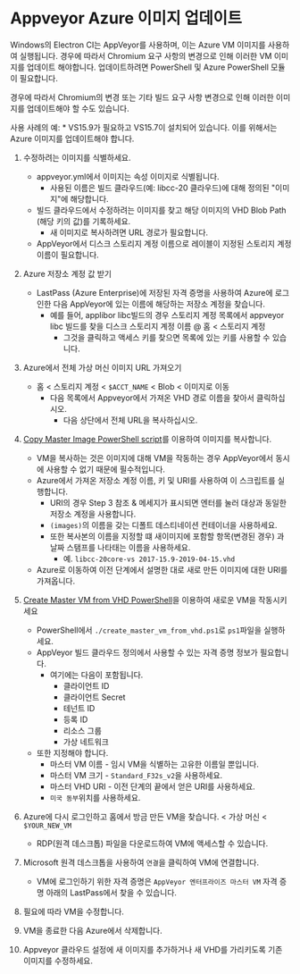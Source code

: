 # Appveyor Azure 이미지 업데이트

Windows의 Electron CI는 AppVeyor를 사용하며, 이는 Azure VM 이미지를 사용하여 실행됩니다.  경우에 따라서 Chromium 요구 사항의 변경으로 인해 이러한 VM 이미지를 업데이트 해야합니다.  업데이트하려면 PowerShell 및 Azure PowerShell 모듈이 필요합니다.

경우에 따라서 Chromium의 변경 또는 기타 빌드 요구 사항 변경으로 인해 이러한 이미지를 업데이트해야 할 수도 있습니다.

사용 사례의 예:
    * VS15.9가 필요하고 VS15.7이 설치되어 있습니다. 이를 위해서는 Azure 이미지를 업데이트해야 합니다.

1. 수정하려는 이미지를 식별하세요.
    * appveyor.yml에서 이미지는 속성 이미지로 식별됩니다.
        * 사용된 이름은 빌드 클라우드(예: libcc-20 클라우드)에 대해 정의된 "이미지"에 해당합니다.
    * 빌드 클라우드에서 수정하려는 이미지를 찾고 해당 이미지의 VHD Blob Path (해당 키의 값)를 기록하세요.
        * 새 이미지로 복사하려면 URL 경로가 필요합니다.
    * AppVeyor에서 디스크 스토리지 계정 이름으로 레이블이 지정된 스토리지 계정 이름이 필요합니다.

2. Azure 저장소 계정 값 받기
    * LastPass (Azure Enterprise)에 저장된 자격 증명을 사용하여 Azure에 로그인한 다음 AppVeyor에 있는 이름에 해당하는 저장소 계정을 찾습니다.
        * 예를 들어, applibor libc빌드의 경우 스토리지 계정 목록에서 appveyor libc 빌드를 찾을 디스크 스토리지 계정 이름 @ 홈 < 스토리지 계정
            * 그것을 클릭하고 액세스 키를 찾으면 목록에 있는 키를 사용할 수 있습니다.

3. Azure에서 전체 가상 머신 이미지 URL 가져오기
    * 홈 < 스토리지 계정 < `$ACCT_NAME` < Blob < 이미지로 이동
        * 다음 목록에서 Appveyor에서 가져온 VHD 경로 이름을 찾아서 클릭하십시오.
            * 다음 상단에서 전체 URL을 복사하십시오.

4. [Copy Master Image PowerShell script](https://github.com/appveyor/ci/blob/master/scripts/enterprise/copy-master-image-azure.ps1)를 이용하여 이미지를 복사합니다.
    * VM을 복사하는 것은 이미지에 대해 VM을 작동하는 경우 AppVeyor에서 동시에 사용할 수 없기 때문에 필수적입니다.
    * Azure에서 가져온 저장소 계정 이름, 키 및 URI를 사용하여 이 스크립트를 실행합니다.
        * URI의 경우 Step 3 참조 & 메세지가 표시되면 엔터를 눌러 대상과 동일한 저장소 계정을 사용합니다.
        * `(images)`의 이름을 갖는 디폴트 데스티네이션 컨테이너을 사용하세요.
        * 또한 복사본의 이름을 지정할 떄 새이미지에 포함할 항목(변경된 경우) 과 날짜 스탬프를 나타태는 이름을 사용하세요.
            * 예. `libcc-20core-vs 2017-15.9-2019-04-15.vhd`
    * Azure로 이동하여 이전 단계에서 설명한 대로 새로 만든 이미지에 대한 URI를 가져옵니다.

5. [Create Master VM from VHD PowerShell](https://github.com/appveyor/ci/blob/master/scripts/enterprise/create_master_vm_from_vhd.ps1)을 이용하여 새로운 VM을 작동시키세요
    * PowerShell에서 `./create_master_vm_from_vhd.ps1`로 `ps1`파일을 실행하세요.
    * AppVeyor 빌드 클라우드 정의에서 사용할 수 있는 자격 증명 정보가 필요합니다.
        * 여기에는 다음이 포함됩니다.
            * 클라이언트 ID
            * 클라이언트 Secret
            * 테넌트 ID
            * 등록 ID
            * 리소스 그룹
            * 가상 네트워크
    * 또한 지정해야 합니다.
        * 마스터 VM 이름 - 임시 VM을 식별하는 고유한 이름일 뿐입니다.
        * 마스터 VM 크기 - `Standard_F32s_v2`을 사용하세요.
        * 마스터 VHD URI - 이전 단계의 끝에서 얻은 URI를 사용하세요.
        * `미국 동부`위치를 사용하세요.

6. Azure에 다시 로그인하고 홈에서 방금 만든 VM을 찾습니다. < 가상 머신 < `$YOUR_NEW_VM`
    * RDP(원격 데스크톱) 파일을 다운로드하여 VM에 액세스할 수 있습니다.

7. Microsoft 원격 데스크톱을 사용하여 `연결`을 클릭하여 VM에 연결합니다.
    * VM에 로그인하기 위한 자격 증명은 `AppVeyor 엔터프라이즈 마스터 VM` 자격 증명 아래의 LastPass에서 찾을 수 있습니다.

8. 필요에 따라 VM을 수정합니다.

9. VM을 종료한 다음 Azure에서 삭제합니다.

10. Appveyor 클라우드 설정에 새 이미지를 추가하거나 새 VHD를 가리키도록 기존 이미지를 수정하세요.
